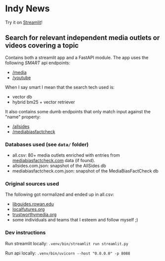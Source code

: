 # Indy News

Try it on [Streamlit](https://indy-news.streamlit.app/)!

## Search for relevant independent media outlets or videos covering a topic

Contains both a streamlit app and a FastAPI module. The app uses the following *SMART* api endpoints:
- [/media](http://127.0.0.1:8000/media?query=israel)
- [/youtube](http://127.0.0.1:8000/youtube?query=israel)

When I say smart I mean that the search tech used is:
- vector db
- hybrid bm25 + vector retriever

It also contains some dumb endpoints that only match input against the "name" property:
- [/allsides](http://127.0.0.1:8000/allsides?query=israel)
- [/mediabiasfactcheck](http://127.0.0.1:8000/mediabiasfactcheck?query=israel)

### Databases used (see `data/` folder)

- all.csv: 80+ media outlets enriched with entries from [mediabiasfactcheck.com](https://mediabiasfactcheck.com) data (if found).
- allsides.com.json: snapshot of the AllSides db
- mediabiasfactcheck.com.json: snapshot of the MediaBiasFactCheck db

### Original sources used

The following got normalized and ended up in all.csv:
- [libguides.rowan.edu](https://libguides.rowan.edu)
- [localfutures.org](https://localfutures.org)
- [trustworthymedia.org](https://trustworthymedia.org)
- some individuals and teams that I esteem and follow myself ;)

### Dev instructions

Run streamlit locally: `.venv/bin/streamlit run streamlit.py`

Run api locally: `.venv/bin/uvicorn --host "0.0.0.0" -p 8088`